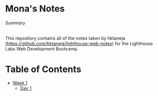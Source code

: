 # Mona's Notes
###### Summary
This repository contains all of the notes taken by hktaneja (https://github.com/hktaneja/lighthouse-web-notes) for the Lighthouse Labs Web Development Bootcamp.
# Table of Contents
* [Week 1](/Week_1)
  * [Day 1](/Week_1/Day_1)
